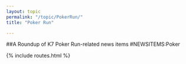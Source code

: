 ```yaml
---
layout: topic
permalink: "/topic/PokerRun/"
title: "Poker Run"

---
```


##A Roundup of K7 Poker Run-related news items
#NEWSITEMS:Poker

{% include routes.html %}
